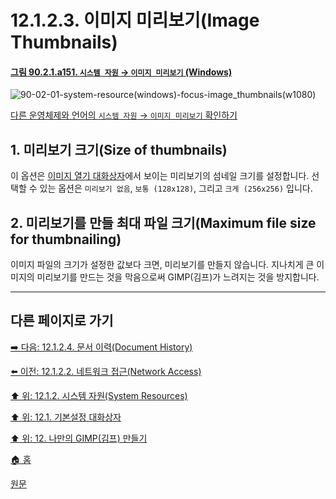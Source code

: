 # 12.1.2.3. 이미지 미리보기(Image Thumbnails)

<a id="90-02-01-a151"></a>

#### [그림 90.2.1.a151. `시스템 자원` → `이미지 미리보기` (Windows)](./90-02-01-system-resource.md#90-02-01-a151)
![90-02-01-system-resource(windows)-focus-image_thumbnails(w1080)](https://github.com/wonder13662/gimp/assets/15767104/fdebf365-afc5-4e85-ba77-5f3a9942d088)

[다른 운영체제와 언어의 `시스템 자원` → `이미지 미리보기` 확인하기](./90-02-01-system-resource.md#90-02-01-a152)

## 1. 미리보기 크기(Size of thumbnails)
이 옵션은 [이미지 열기 대화상자](./90-04-0038-open_image.md)에서 보이는 미리보기의 섬네일 크기를 설정합니다. 선택할 수 있는 옵션은 `미리보기 없음`, `보통 (128x128)`, 그리고 `크게 (256x256)` 입니다.

## 2. 미리보기를 만들 최대 파일 크기(Maximum file size for thumbnailing)
이미지 파일의 크기가 설정한 값보다 크면, 미리보기를 만들지 않습니다. 지나치게 큰 이미지의 미리보기를 만드는 것을 막음으로써 GIMP(김프)가 느려지는 것을 방지합니다.

***

## 다른 페이지로 가기

[➡️ 다음: 12.1.2.4. 문서 이력(Document History)](./12-01-02-04-document_history.md)

[⬅️ 이전: 12.1.2.2. 네트워크 접근(Network Access)](./12-01-02-02-network_access.md)

[⬆️ 위: 12.1.2. 시스템 자원(System Resources)](./12-01-02-00-system-resources.md)

[⬆️ 위: 12.1. 기본설정 대화상자](./12-01-00-preference-dialog.md)

[⬆️ 위: 12. 나만의 GIMP(김프) 만들기](./12-00-enrich-my-gimp.md)

[🏠 홈](./00-home.md)

[원문](https://docs.gimp.org/2.10/ko/gimp-pimping.html#gimp-prefs-system-resources)